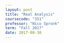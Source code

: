 ```yaml
---
layout: post
title: "Real Analysis"
coursecode: "351"
professor: "Nico Spronk"
term: "Fall 2017"
date: 2017-08-30
---
```

